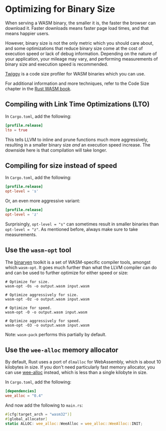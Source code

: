 # Optimizing for Binary Size

When serving a WASM binary, the smaller it is, the faster the
browser can download it. Faster downloads means faster page load times,
and that means happier users.

However, binary size is not the only metric which you should care about, and
some optimizations that reduce binary size come at the cost of execution
speed or lack of debug information. Depending on the nature of your
application, your mileage may vary, and performing measurements of binary size
and execution speed is recommended.

[Twiggy](https://github.com/rustwasm/twiggy) is a code size profiler for WASM
binaries which you can use.

For additional information and more techniques, refer to the Code Size chapter in the [Rust WASM book](https://rustwasm.github.io/docs/book/reference/code-size.html).

## Compiling with Link Time Optimizations (LTO)

In `Cargo.toml`, add the following:

```toml
[profile.release]
lto = true
```
This tells LLVM to inline and prune functions much more aggressively, resulting
in a smaller binary size *and* an execution speed increase. The downside here
is that compilation will take longer.

## Compiling for size instead of speed

In `Cargo.toml`, add the following:

```toml
[profile.release]
opt-level = 's'
```

Or, an even more aggressive variant:

```toml
[profile.release]
opt-level = 'z'
```

Surprisingly, `opt-level = "s"` can sometimes result in smaller binaries than `opt-level = "z"`. As mentioned before, always make sure to take measurements.

## Use the `wasm-opt` tool

The [binaryen](https://github.com/WebAssembly/binaryen) toolkit is a set of
WASM-specific compiler tools, amongst which `wasm-opt`. It goes much further
than what the LLVM compiler can do and can be used to further optimize for
either speed or size:

```shell
# Optimize for size.
wasm-opt -Os -o output.wasm input.wasm

# Optimize aggressively for size.
wasm-opt -Oz -o output.wasm input.wasm

# Optimize for speed.
wasm-opt -O -o output.wasm input.wasm

# Optimize aggressively for speed.
wasm-opt -O3 -o output.wasm input.wasm
```

Note: `wasm-pack` performs this partially by default.

## Use the `wee-alloc` memory allocator

By default, Rust uses a port of `dlmalloc` for WebAssembly, which is about 10
kilobytes in size. If you don't need particularly fast memory allocator, you
can use [wee-alloc](https://github.com/rustwasm/wee_alloc) instead, which is less than a single kilobyte in size.


In `Cargo.toml`, add the following:

```toml
[dependencies]
wee_alloc = "0.4"
```

And now add the following to `main.rs`:

```rust
#[cfg(target_arch = "wasm32")]
#[global_allocator]
static ALLOC: wee_alloc::WeeAlloc = wee_alloc::WeeAlloc::INIT;
```
